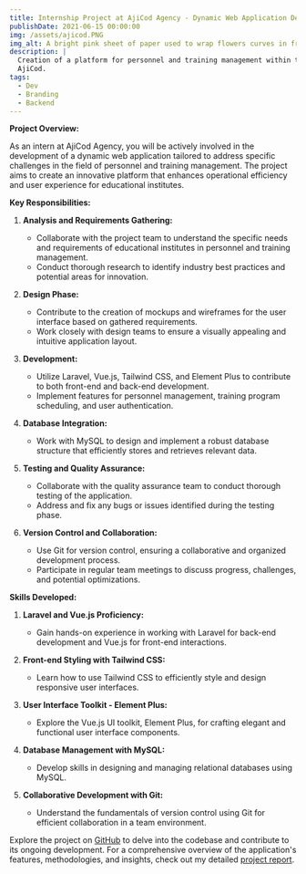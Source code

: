 ```yaml
---
title: Internship Project at AjiCod Agency - Dynamic Web Application Development
publishDate: 2021-06-15 00:00:00
img: /assets/ajicod.PNG
img_alt: A bright pink sheet of paper used to wrap flowers curves in front of rich blue background
description: |
  Creation of a platform for personnel and training management within the institute -
  AjiCod.
tags:
  - Dev
  - Branding
  - Backend
---
```


**Project Overview:**

As an intern at AjiCod Agency, you will be actively involved in the development of a dynamic web application tailored to address specific challenges in the field of personnel and training management. The project aims to create an innovative platform that enhances operational efficiency and user experience for educational institutes.

**Key Responsibilities:**

1. **Analysis and Requirements Gathering:**
   - Collaborate with the project team to understand the specific needs and requirements of educational institutes in personnel and training management.
   - Conduct thorough research to identify industry best practices and potential areas for innovation.

2. **Design Phase:**
   - Contribute to the creation of mockups and wireframes for the user interface based on gathered requirements.
   - Work closely with design teams to ensure a visually appealing and intuitive application layout.

3. **Development:**
   - Utilize Laravel, Vue.js, Tailwind CSS, and Element Plus to contribute to both front-end and back-end development.
   - Implement features for personnel management, training program scheduling, and user authentication.

4. **Database Integration:**
   - Work with MySQL to design and implement a robust database structure that efficiently stores and retrieves relevant data.

5. **Testing and Quality Assurance:**
   - Collaborate with the quality assurance team to conduct thorough testing of the application.
   - Address and fix any bugs or issues identified during the testing phase.

6. **Version Control and Collaboration:**
   - Use Git for version control, ensuring a collaborative and organized development process.
   - Participate in regular team meetings to discuss progress, challenges, and potential optimizations.

**Skills Developed:**

1. **Laravel and Vue.js Proficiency:**
   - Gain hands-on experience in working with Laravel for back-end development and Vue.js for front-end interactions.

2. **Front-end Styling with Tailwind CSS:**
   - Learn how to use Tailwind CSS to efficiently style and design responsive user interfaces.

3. **User Interface Toolkit - Element Plus:**
   - Explore the Vue.js UI toolkit, Element Plus, for crafting elegant and functional user interface components.

4. **Database Management with MySQL:**
   - Develop skills in designing and managing relational databases using MySQL.

5. **Collaborative Development with Git:**
   - Understand the fundamentals of version control using Git for efficient collaboration in a team environment.

Explore the project on [GitHub](https://github.com/KhaoulaIchou/compte-formation-demo) to delve into the codebase and contribute to its ongoing development. For a comprehensive overview of the application's features, methodologies, and insights, check out my detailed [project report](https://drive.google.com/file/d/1lHEgO9HJl_7dYwhuwhn8PiNRqODVv6Wg/view?usp=sharing).


